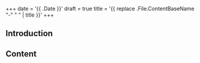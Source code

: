 +++
date = '{{ .Date }}'
draft = true
title = '{{ replace .File.ContentBaseName "-" " " | title }}'
+++

## Introduction

## Content
